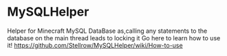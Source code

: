 # MySQLHelper

Helper for Minecraft MySQL DataBase as,calling any statements to the database on the main thread leads to locking it
    Go here to learn how to use it!
    https://github.com/Stellrow/MySQLHelper/wiki/How-to-use
    

